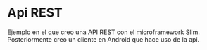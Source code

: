 Api REST
========
Ejemplo en el que creo una API REST con el microframework Slim.
Posteriormente creo un cliente en Android que hace uso de la api.

